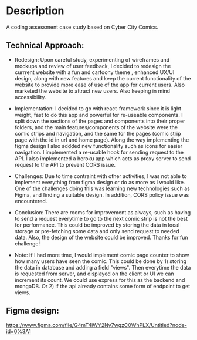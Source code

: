 # Description

A coding assessment case study based on Cyber City Comics.

## Technical Approach:

- Redesign: Upon careful study, experimenting of wireframes and mockups and review of user feedback, I decided to redesign the currrent website
  with a fun and cartoony theme , enhanced UX/UI design, along with new features and keep the current functionality of the website
  to provide more ease of use of the app for current users. Also marketed the website to attract new users. Also keeping in mind accessibility.
- Implementation: I decided to go with react-framework since it is light weight, fast to do this app and powerful for
  re-useable components. I split down the sections of the pages and components into their proper folders, and the main features/components of the website were the comic strips and navigation, and the same for the pages (comic strip page with the id in url and home page).
  Along the way implementing the figma design I also addded new functionality such as icons for easier navigation.
  I implemented a re-usable hook for sending request to the API. I also implemented a heroku app which acts as proxy server to send request to the API to prevent CORS issue.

- Challenges: Due to time contraint with other activities, I was not able to implement everything from figma design or do as more as I would like.
  One of the challenges doing this was learning new technologies such as Figma, and finding a suitable design. In addition, CORS policy issue was encountered.
- Conclusion: There are rooms for improvement as always, such as having to send a request everytime to go to the next comic strip is not the best for performance. This could be improved by storing the data in local storage or pre-fetching some data and only send request to needed data.
  Also, the design of the website could be improved. Thanks for fun challenge!
- Note: If I had more time, I would implement comic page counter to show how many users have seen the comic. This could be done
  by 1) storing the data in database and adding a field "views". Then everytime the data is requested from server, and displayed on the client
  or UI we can increment its count. We could use express for this as the backend and mongoDB. Or 2) if the api already contains some form of endpoint to get views.
  
 ## Figma design:
 https://www.figma.com/file/G4mT4iWY2Ny7wgzC0WhPLX/Untitled?node-id=0%3A1
  
  
